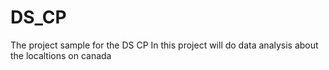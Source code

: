 # DS_CP
The project sample for the DS CP
In this project will do data analysis about the localtions on canada
